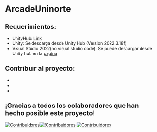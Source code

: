 # ArcadeUninorte
 
## Requerimientos:
- UnityHub: [Link](https://unity.com/es/download)
- Unity: Se descarga desde Unity Hub (Version 2022.3.18f)
- Visual Studio 2022(no visual studio code): Se puede descargar desde Unity hub en la [pagina](https://visualstudio.microsoft.com/es/)
## Contribuir al proyecto:
-
-
-
## **¡Gracias a todos los colaboradores que han hecho posible este proyecto!**

[![Contribuidores](https://contrib.rocks/image?repo=proyectosuninorte/ArcadeUninorte)](https://github.com/proyectosuninorte/ArcadeUninorte/graphs/contributors)[![!Contribuidores](https://contrib.rocks/image?repo=proyectosuninorte/NinjaFrogGame)](https://github.com/proyectosuninorte/NinjaFrogGame/graphs/contributors)
[![Contribuidores](https://contrib.rocks/image?repo=proyectosuninorte/AldeaBajoAsalto)](https://github.com/proyectosuninorte/AldeaBajoAsalto/graphs/contributors)
